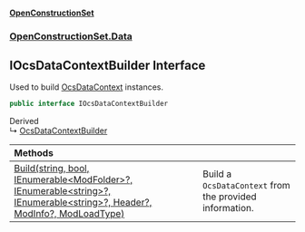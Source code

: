#### [OpenConstructionSet](index 'index')
### [OpenConstructionSet.Data](index#OpenConstructionSet_Data 'OpenConstructionSet.Data')
## IOcsDataContextBuilder Interface
Used to build [OcsDataContext](3CnFB+gVLALvXc7mqWGM8Q 'OpenConstructionSet.Data.OcsDataContext') instances.  
```csharp
public interface IOcsDataContextBuilder
```

Derived  
&#8627; [OcsDataContextBuilder](jaTbJrj9nKbQhW7+tZRZPg 'OpenConstructionSet.Data.OcsDataContextBuilder')  

| Methods | |
| :--- | :--- |
| [Build(string, bool, IEnumerable&lt;ModFolder&gt;?, IEnumerable&lt;string&gt;?, IEnumerable&lt;string&gt;?, Header?, ModInfo?, ModLoadType)](yW75lP5IvCKmD530_HprKQ 'OpenConstructionSet.Data.IOcsDataContextBuilder.Build(string, bool, System.Collections.Generic.IEnumerable&lt;OpenConstructionSet.Models.ModFolder&gt;?, System.Collections.Generic.IEnumerable&lt;string&gt;?, System.Collections.Generic.IEnumerable&lt;string&gt;?, OpenConstructionSet.Models.Header?, OpenConstructionSet.Models.ModInfo?, OpenConstructionSet.Models.ModLoadType)') | Build a `OcsDataContext` from the provided information.<br/> |
